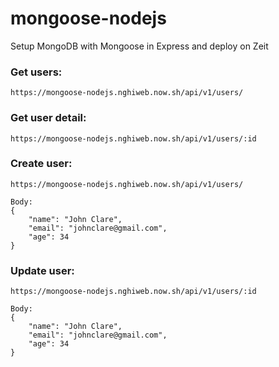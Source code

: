# mongoose-nodejs
Setup MongoDB with Mongoose in Express and deploy on Zeit

### Get users: 
```
https://mongoose-nodejs.nghiweb.now.sh/api/v1/users/
```

### Get user detail:
```
https://mongoose-nodejs.nghiweb.now.sh/api/v1/users/:id
```

### Create user:
```
https://mongoose-nodejs.nghiweb.now.sh/api/v1/users/

Body:
{
	"name": "John Clare",
	"email": "johnclare@gmail.com",
	"age": 34
}
```

### Update user:
```
https://mongoose-nodejs.nghiweb.now.sh/api/v1/users/:id

Body:
{
	"name": "John Clare",
	"email": "johnclare@gmail.com",
	"age": 34
}
```
